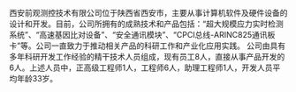 西安前观测控技术有限公司位于陕西省西安市，主要从事计算机软件及硬件设备的设计和开发。目前，公司所拥有的成熟技术和产品包括：“超大规模应力实时检测系统”、“高速基因比对设备”、“安全通讯模块”、“CPCI总线-ARINC825通讯板卡”等。公司一直致力于推动相关产品的科研工作和产业化应用实践。
公司由具有多年科研开发工作经验的精干技术人员组成，现有员工8人，直接从事产品开发的6人。上述人员中，正高级工程师1人，工程师6人，助理工程师1人，开发人员平均年龄33岁。
